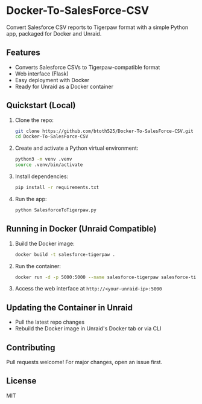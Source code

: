 # Docker-To-SalesForce-CSV

Convert Salesforce CSV reports to Tigerpaw format with a simple Python app, packaged for Docker and Unraid.

## Features
- Converts Salesforce CSVs to Tigerpaw-compatible format
- Web interface (Flask)
- Easy deployment with Docker
- Ready for Unraid as a Docker container

## Quickstart (Local)
1. Clone the repo:
   ```sh
   git clone https://github.com/btoth525/Docker-To-SalesForce-CSV.git
   cd Docker-To-SalesForce-CSV
   ```
2. Create and activate a Python virtual environment:
   ```sh
   python3 -m venv .venv
   source .venv/bin/activate
   ```
3. Install dependencies:
   ```sh
   pip install -r requirements.txt
   ```
4. Run the app:
   ```sh
   python SalesforceToTigerpaw.py
   ```

## Running in Docker (Unraid Compatible)
1. Build the Docker image:
   ```sh
   docker build -t salesforce-tigerpaw .
   ```
2. Run the container:
   ```sh
   docker run -d -p 5000:5000 --name salesforce-tigerpaw salesforce-tigerpaw
   ```
3. Access the web interface at `http://<your-unraid-ip>:5000`

## Updating the Container in Unraid
- Pull the latest repo changes
- Rebuild the Docker image in Unraid's Docker tab or via CLI

## Contributing
Pull requests welcome! For major changes, open an issue first.

## License
MIT
